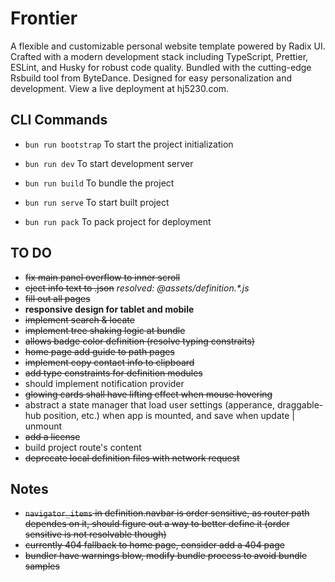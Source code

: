 # Frontier

A flexible and customizable personal website template powered by Radix UI. Crafted with a modern development stack including TypeScript, Prettier, ESLint, and Husky for robust code quality. Bundled with the cutting-edge Rsbuild tool from ByteDance. Designed for easy personalization and development. View a live deployment at hj5230.com.

## CLI Commands

- `bun run bootstrap` To start the project initialization

- `bun run dev` To start development server

- `bun run build` To bundle the project

- `bun run serve` To start built project

- `bun run pack` To pack project for deployment

## TO DO

- ~~fix main panel overflow to inner scroll~~
- ~~eject info text to .json~~ *resolved: @assets/definition.\*.js*
- ~~fill out all pages~~
- **responsive design for tablet and mobile**
- ~~implement search & locate~~
- ~~implement tree shaking logic at bundle~~
- ~~allows badge color definition (resolve typing constraits)~~
- ~~home page add guide to path pages~~
- ~~implement copy contact info to clipboard~~
- ~~add type constraints for definition modules~~
- should implement notification provider
- ~~glowing cards shall have lifting effect when mouse hovering~~
- abstract a state manager that load user settings (apperance, draggable-hub position, etc.) when app is mounted, and save when update | unmount
- ~~add a license~~
- build project route's content
- ~~deprecate local definition files with network request~~

## Notes

- ~~`navigator_items` in definition.navbar is order sensitive, as router path dependes on it, should figure out a way to better define it (order sensitive is not resolvable though)~~
- ~~currently 404 fallback to home page, consider add a 404 page~~
- ~~bundler have warnings blow, modify bundle process to avoid bundle samples~~
